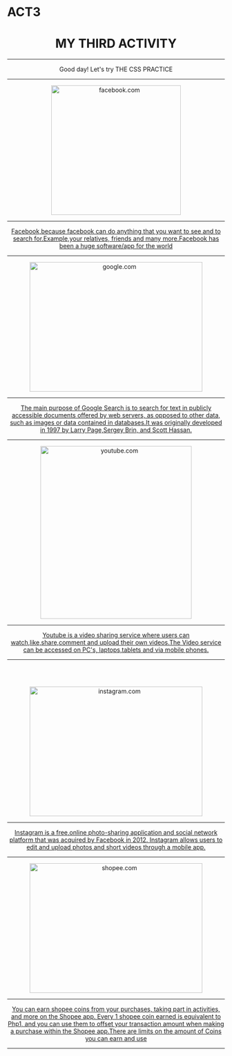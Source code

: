 # ACT3
<!DOCTPYE html>
<html>
<head>
<style>
	body {
		background-image:url('earth.jpg');
		
		background-size:cover;
		backgroundattachment:fixed;
	     }
div {
background-color: blue;
opacity: 1.0;
font-size: 25px;
color: white;
}

div.a {
background-color: pink;
opacity: 0.5;

}


h1{ 
text-shadow: 2px 2px white;
border-style: solid;
border-color: white;
}

h2{
text-shadow: 5px 5px pink;
border-style: solid;
border-color: white;
}

h3{
background-color:#F67280;
color:white;


</style>
</head>
<body>
<center>
	 <h1 "style="background-color:white;"> MY THIRD ACTIVITY </h1> 
<hr>
<div> Good day! Let's try THE CSS PRACTICE </div>
<hr>

<p><a href="https://www.facebook.com"> </p>
<img src="facebook.png" alt="facebook.com" width="300" height="300"> </img>

<hr>
<div> Facebook,because facebook can do anything that you want to see and to search for.Example,your relatives, friends and many more.Facebook has been a huge software/app for the world </div>
<hr>


<p><a href="https://www.google.com"> </p>
<img src="google.png" alt="google.com" width="400" height="300"> </img>

<hr>

<div> The main purpose of Google Search is to search for text in publicly accessible documents offered by web servers, as opposed to other data, such as images or data
contained in databases.It was originally developed in 1997 by Larry Page,Sergey Brin, and Scott Hassan. </div> </p>
<hr>

<p><a href="https://www.youtube.com"> </p>
<img src="youtube.png" alt="youtube.com" width="350" height="400"> </img>
<hr>

<div> Youtube is a video sharing service where users can watch,like,share,comment and upload their own videos.The Video service can be accessed on PC's, laptops,tablets and via mobile phones. </div>
<hr>
<br> 
<br>

<p><a href="https://www.instagram.com"> </p>
<img src="insta.png" alt="instagram.com" width="400" height="300"> </img>

<hr>

<div> Instagram is a free,online photo-sharing application and social network platform that was acquired by Facebook in 2012. Instagram allows users to edit and upload photos and
short videos through a mobile app. </div> </p>
<hr>

<p><a href="https://www.shopee.com"> </p>
<img src="shopee.png" alt="shopee.com" width="400" height="300"> </img>

<hr>

<div> You can earn shopee coins from your purchases, taking part in activities, and more on the Shopee app. Every 1 shopee coin earned is equivalent to Php1, and you can use them to offset your 
transaction amount when making a purchase within the Shopee app.There are limits on the amount of Coins you can earn and use </div> </p>
<hr>

</body>
</html>
